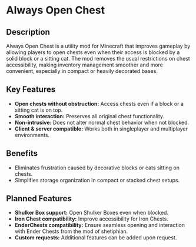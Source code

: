 # Always Open Chest

## Description

Always Open Chest is a utility mod for Minecraft that improves gameplay by allowing players to open chests even when their access is blocked by a solid block or a sitting cat. The mod removes the usual restrictions on chest accessibility, making inventory management smoother and more convenient, especially in compact or heavily decorated bases.

## Key Features

*   **Open chests without obstruction:** Access chests even if a block or a sitting cat is on top.
*   **Smooth interaction:** Preserves all original chest functionality.
*   **Non-intrusive:** Does not alter normal chest behavior when not blocked.
*   **Client & server compatible:** Works both in singleplayer and multiplayer environments.

## Benefits

*   Eliminates frustration caused by decorative blocks or cats sitting on chests.
*   Simplifies storage organization in compact or stacked chest setups.

## Planned Features

*   **Shulker Box support:** Open Shulker Boxes even when blocked.
*   **Iron Chest compatibility:** Improve accessibility for Iron Chests.
*   **EnderChests compatibility:** Ensure seamless opening and interaction with Ender Chests from the mod of shetiphian.
*   **Custom requests:** Additional features can be added upon request.
